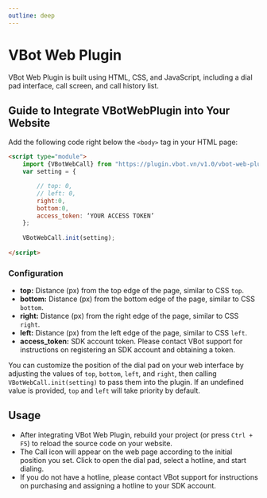 ```yaml
---
outline: deep
---
```


<script setup>
import GitHubButton from '../../../.vitepress//components/GitHubButton.vue'
</script>

# VBot Web Plugin

VBot Web Plugin is built using HTML, CSS, and JavaScript, including a dial pad interface, call screen, and call history list.

<a href="https://github.com/VBotDevTeam/VBot-WebPlugin-Example" target="_blank" style="text-decoration: none;">
<GitHubButton />
</a>

## Guide to Integrate VBotWebPlugin into Your Website

Add the following code right below the `<body>` tag in your HTML page:

```HTML
<script type="module">
    import {VBotWebCall} from "https://plugin.vbot.vn/v1.0/vbot-web-plugin.js";
    var setting = {

        // top: 0,
        // left: 0,
        right:0,
        bottom:0,
        access_token: ‘YOUR ACCESS TOKEN’
    };
   
    VBotWebCall.init(setting);
      
</script>
``` 

### Configuration

- **top:** Distance (px) from the top edge of the page, similar to CSS `top`.
- **bottom:** Distance (px) from the bottom edge of the page, similar to CSS `bottom`.
- **right:** Distance (px) from the right edge of the page, similar to CSS `right`.
- **left:** Distance (px) from the left edge of the page, similar to CSS `left`.
- **access_token:** SDK account token. Please contact VBot support for instructions on registering an SDK account and obtaining a token.

You can customize the position of the dial pad on your web interface by adjusting the values of `top`, `bottom`, `left`, and `right`, then calling `VBotWebCall.init(setting)` to pass them into the plugin. If an undefined value is provided, `top` and `left` will take priority by default.

## Usage

- After integrating VBot Web Plugin, rebuild your project (or press `Ctrl + F5`) to reload the source code on your website.
- The Call icon will appear on the web page according to the initial position you set. Click to open the dial pad, select a hotline, and start dialing.
- If you do not have a hotline, please contact VBot support for instructions on purchasing and assigning a hotline to your SDK account.